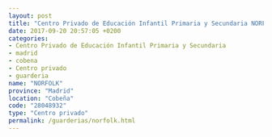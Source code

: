 ```yaml
---
layout: post
title: "Centro Privado de Educación Infantil Primaria y Secundaria NORFOLK"
date: 2017-09-20 20:57:05 +0200
categories:
- Centro Privado de Educación Infantil Primaria y Secundaria
- madrid
- cobena
- Centro privado
- guarderia
name: "NORFOLK"
province: "Madrid"
location: "Cobeña"
code: "28048932"
type: "Centro privado"
permalink: /guarderias/norfolk.html
---
```

